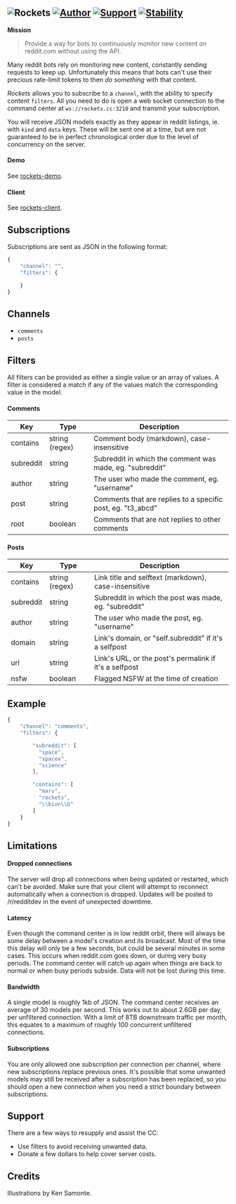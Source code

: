![Rockets](header.gif) [![Author](http://img.shields.io/badge/author-u%2Frtheunissen-336699.svg?style=flat-square)](https://reddit.com/u/rtheunissen) [![Support](https://img.shields.io/badge/support-donate-399c99.svg?style=flat-square)](https://plasso.co/rudolf.theunissen@gmail.com) [![Stability](https://img.shields.io/badge/stability-beta-fe7b63.svg?style=flat-square)]()
---

**Mission**
>Provide a way for bots to continuously monitor new content on reddit.com without using the API.

Many reddit bots rely on monitoring new content, constantly sending requests to keep up. Unfortunately this means that bots can't use their precious rate-limit tokens to then *do something* with that content.

*Rockets* allows you to subscribe to a `channel`, with the ability to specify content `filters`. All you need to do is open a web socket connection to the command center at `ws://rockets.cc:3210` and transmit your subscription.

You will receive JSON models exactly as they appear in reddit listings, ie. with `kind` and `data` keys. These will be sent one at a time, but are not guaranteed to be in perfect chronological order due to the level of concurrency on the server.

#### Demo

See [rockets-demo](https://github.com/rtheunissen/rockets-demo).

#### Client

See [rockets-client](https://github.com/rtheunissen/rockets-client).

## Subscriptions

Subscriptions are sent as JSON in the following format:

```js
{
    "channel": "",
    "filters": {

    }
}
```
## Channels

- `comments`
- `posts`

## Filters

All filters can be provided as either a single value or an array of values.
A filter is considered a match if any of the values match the corresponding value in the model.

#### Comments

| Key       | Type            | Description                                                      |
|-----------|-----------------|------------------------------------------------------------------|
| contains  | string (regex)  | Comment body (markdown), case-insensitive                        |
| subreddit | string          | Subreddit in which the comment was made, eg. "subreddit"         |
| author    | string          | The user who made the comment, eg. "username"                    |
| post      | string          | Comments that are replies to a specific post, eg. "t3_abcd"      |
| root      | boolean         | Comments that are not replies to other comments                  |

#### Posts

| Key       | Type            | Description                                                      |
|-----------|-----------------|------------------------------------------------------------------|
| contains  | string (regex)  | Link title and selftext (markdown), case-insensitive             |
| subreddit | string          | Subreddit in which the post was made, eg. "subreddit"            |
| author    | string          | The user who made the post, eg. "username"                       |
| domain    | string          | Link's domain, or "self.subreddit" if it's a selfpost            |
| url       | string          | Link's URL, or the post's permalink if it's a selfpost           |
| nsfw      | boolean         | Flagged NSFW at the time of creation                             |


## Example

```js
{
    "channel": "comments",
    "filters": {

        "subreddit": [
          "space",
          "spacex",
          "science"
        ],

        "contains": [
          "mars",
          "rockets",
          "\\bion\\b"
        ]
    }
}
```

## Limitations

#### Dropped connections

The server will drop all connections when being updated or restarted, which can't be avoided. Make sure that your client
will attempt to reconnect automatically when a connection is dropped. Updates will be posted to /r/redditdev in the event
of unexpected downtime.

#### Latency

Even though the command center is in low reddit orbit, there will always be some delay between a model's creation and its broadcast. Most of the time this delay will only be a few seconds, but could be several minutes in some cases. This occurs when reddit.com goes down, or during very busy periods. The command center will catch up again when things are back to normal or when busy periods subside. Data will not be lost during this time.

#### Bandwidth

A single model is roughly 1kb of JSON. The command center receives an average of 30 models per second. This works out to about 2.6GB per day, per unfiltered connection. With a limit of 8TB downstream traffic per month, this equates to a maximum of roughly 100 concurrent unfiltered connections.

#### Subscriptions

You are only allowed one subscription per connection per channel, where new subscriptions replace previous ones.
It's possible that some unwanted models may still be received after a subscription has been replaced, so you should
open a new connection when you need a strict boundary between subscriptions.

## Support

There are a few ways to resupply and assist the CC:

- Use filters to avoid receiving unwanted data.
- Donate a few dollars to help cover server costs.

## Credits

Illustrations by Ken Samonte.
